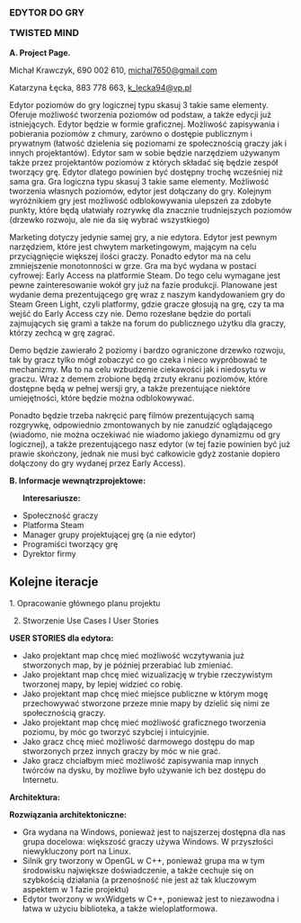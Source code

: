 <h3><b>EDYTOR DO GRY</b>


<b>TWISTED MIND</b></h3>


<b>A. Project Page.</b>


Michał Krawczyk, 690 002 610, michal7650@gmail.com


Katarzyna Łęcka, 883 778 663, k_lecka94@vp.pl


Edytor poziomów do gry logicznej typu skasuj 3 takie same elementy. Oferuje możliwość tworzenia poziomów od podstaw, a także edycji już istniejących. Edytor będzie w formie graficznej. Możliwość zapisywania i pobierania poziomów z chmury, zarówno o dostępie publicznym i prywatnym (łatwość dzielenia się poziomami ze społecznością graczy jak i innych projektantów). Edytor sam w sobie będzie narzędziem używanym także przez projektantów poziomów z których składać się będzie zespół tworzący grę. Edytor dlatego powinien być dostępny trochę wcześniej niż sama gra.
Gra logiczna typu skasuj 3 takie same elementy. Możliwość tworzenia własnych poziomów, edytor jest dołączany do gry. Kolejnym wyróżnikiem gry jest możliwość odblokowywania ulepszeń za zdobyte punkty, które będą ułatwiały rozrywkę dla znacznie trudniejszych poziomów (drzewko rozwoju, ale nie da się wybrać wszystkiego)

Marketing dotyczy jedynie samej gry, a nie edytora. Edytor jest pewnym narzędziem, które jest chwytem marketingowym, mającym na celu przyciągnięcie większej ilości graczy. Ponadto edytor ma na celu zmniejszenie monotonności w grze. Gra ma być wydana w postaci cyfrowej: Early Access na platformie Steam. Do tego celu wymagane jest pewne zainteresowanie wokół gry już na fazie produkcji. Planowane jest wydanie dema prezentującego grę wraz z naszym kandydowaniem gry do Steam Green Light, czyli platformy, gdzie gracze głosują na grę, czy ta ma wejść do Early Access czy nie. Demo rozesłane będzie do portali zajmujących się grami a także na forum do publicznego użytku dla graczy, którzy zechcą w grę zagrać.

Demo będzie zawierało 2 poziomy i bardzo ograniczone drzewko rozwoju, tak by gracz tylko mógł zobaczyć co go czeka i nieco wypróbować te mechanizmy. Ma to na celu wzbudzenie ciekawości jak i niedosytu w graczu. Wraz z demem zrobione będą zrzuty ekranu poziomów, które dostępne będą w pełnej wersji gry, a także prezentujące niektóre umiejętności, które będzie można odblokowywać.

Ponadto będzie trzeba nakręcić parę filmów prezentujących samą rozgrywkę, odpowiednio zmontowanych by nie zanudzić oglądającego (wiadomo, nie można oczekiwać nie wiadomo jakiego dynamizmu od gry logicznej), a także prezentującego nasz edytor (w tej fazie powinien być już prawie skończony, jednak nie musi być całkowicie gdyż zostanie dopiero dołączony do gry wydanej przez Early Access).


<b>B. Informacje wewnątrzprojektowe:</b>
<ul>

<b>Interesariusze:</b>


<li>Społeczność graczy


<li>Platforma Steam


<li>Manager grupy projektującej grę (a nie edytor)


<li>Programiści tworzący grę


<li>Dyrektor firmy
</ul>
<h2>Kolejne iteracje</h2>
1. Opracowanie głównego planu projektu


2. Stworzenie Use Cases I User Stories


<b>USER STORIES dla edytora:</b>
<ul>

<li>Jako projektant map chcę mieć możliwość wczytywania już stworzonych map, by je później przerabiać lub zmieniać.


<li>Jako projektant map chcę mieć wizualizację w trybie rzeczywistym tworzonej mapy, by lepiej widzieć co robię.


<li>Jako projektant map chcę mieć miejsce publiczne w którym mogę przechowywać stworzone przeze mnie mapy by dzielić się nimi ze społecznością graczy.


<li>Jako projektant map chcę mieć możliwość graficznego tworzenia poziomu, by móc go tworzyć szybciej i intuicyjnie.


<li>Jako gracz chcę mieć możliwość darmowego dostępu do map stworzonych przez innych graczy by móc w nie grać.


<li>Jako gracz chciałbym mieć możliwość zapisywania map innych twórców na dysku, by możliwe było używanie ich bez dostępu do Internetu.

</ul>










<b>Architektura:</b>


<b>Rozwiązania architektoniczne:</b>
<ul>
<li>Gra wydana na Windows, ponieważ jest to najszerzej dostępna dla nas grupa docelowa: większość graczy używa Windows. W przyszłości niewykluczony port na Linux.

<li>Silnik gry tworzony w OpenGL w C++, ponieważ grupa ma w tym środowisku największe doświadczenie, a także cechuje się on szybkością działania (a przenośność nie jest aż tak kluczowym aspektem w 1 fazie projektu)

<li>Edytor tworzony w wxWidgets w C++, ponieważ jest to niezawodna i łatwa w użyciu biblioteka, a także wieloplatformowa.
</ul>
